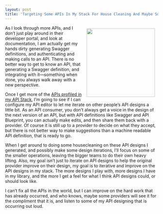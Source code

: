 ```yaml
---
layout: post
title: 'Targeting Some APIs In My Stack For House Cleaning And Maybe Some Design Iterations'
---
```

<p><img style="padding: 10px;" src="https://s3.amazonaws.com/kinlane-productions/bw-icons/bw-painting-easel.png" alt="" width="225" align="right" /></p>
<p>As I look through more APIs, and I don&rsquo;t just play around in their developer portal, and look at documentation, I am actually get my hands dirty generating Swagger definitions, and authenticating and making calls to an API. There is no better way to get to know an API, that generating a Swagger definition, and integrating with it&mdash;something when done, you always walk away with a new perspective.</p>
<p>Once I get more of the <a href="https://github.com/kinlane/api-stack/tree/gh-pages/data">APIs profiled in my API Stack</a>, I&rsquo;m going to see if I can configure my API editor to let me iterate on other people&rsquo;s API designs a little bit. As an API consumer, you don&rsquo;t always get a voice in the design of the next version of an API, but with API definitions like Swagger and API Blueprint, you can actually make edits, and then share them back with a provider. Of course it is still up to a provider to decide on what they accept, but there is not better way to make suggestions than a machine readable API definition, that is ready to go.</p>
<p>When I get around to doing some housecleaning on these API designs I generated, and possibly make some design iterations, I&rsquo;ll focus on some of the smaller operations, leaving the bigger teams to do their own heavy lifting. Also, my goal isn&rsquo;t just to iterate on API designs to help the original provider improve on their design, my goal is to iterative and improve on the API designs in my stack. The more designs I play with, more designs I have in my library, and the more I get a feel for what I think API designs could, or should look like.</p>
<p>I can&rsquo;t fix all the APIs in the world, but I can improve on the hard work that has already occurred, and who knows, maybe some providers will see it for the compliment that it is, and listen to some of my API designing that is occurring out loud.</p>